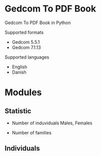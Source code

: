 # Gedcom To PDF Book

Gedcom To PDF Book in Python

Supported formats 
- Gedcom 5.5.1
- Gedcom 7.1.13

Supported languages 
- English
- Danish

# Modules

## Statistic
- Number of induviduals
Males,
Females
    
- Number of families

## Individuals




